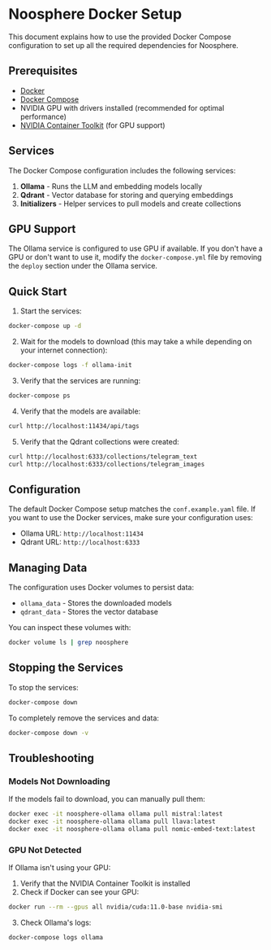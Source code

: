 # Noosphere Docker Setup

This document explains how to use the provided Docker Compose configuration to set up all the required dependencies for Noosphere.

## Prerequisites

- [Docker](https://docs.docker.com/get-docker/)
- [Docker Compose](https://docs.docker.com/compose/install/)
- NVIDIA GPU with drivers installed (recommended for optimal performance)
- [NVIDIA Container Toolkit](https://docs.nvidia.com/datacenter/cloud-native/container-toolkit/install-guide.html) (for GPU support)

## Services

The Docker Compose configuration includes the following services:

1. **Ollama** - Runs the LLM and embedding models locally
2. **Qdrant** - Vector database for storing and querying embeddings
3. **Initializers** - Helper services to pull models and create collections

## GPU Support

The Ollama service is configured to use GPU if available. If you don't have a GPU or don't want to use it, modify the `docker-compose.yml` file by removing the `deploy` section under the Ollama service.

## Quick Start

1. Start the services:

```bash
docker-compose up -d
```

2. Wait for the models to download (this may take a while depending on your internet connection):

```bash
docker-compose logs -f ollama-init
```

3. Verify that the services are running:

```bash
docker-compose ps
```

4. Verify that the models are available:

```bash
curl http://localhost:11434/api/tags
```

5. Verify that the Qdrant collections were created:

```bash
curl http://localhost:6333/collections/telegram_text
curl http://localhost:6333/collections/telegram_images
```

## Configuration

The default Docker Compose setup matches the `conf.example.yaml` file. If you want to use the Docker services, make sure your configuration uses:

- Ollama URL: `http://localhost:11434`
- Qdrant URL: `http://localhost:6333`

## Managing Data

The configuration uses Docker volumes to persist data:

- `ollama_data` - Stores the downloaded models
- `qdrant_data` - Stores the vector database

You can inspect these volumes with:

```bash
docker volume ls | grep noosphere
```

## Stopping the Services

To stop the services:

```bash
docker-compose down
```

To completely remove the services and data:

```bash
docker-compose down -v
```

## Troubleshooting

### Models Not Downloading

If the models fail to download, you can manually pull them:

```bash
docker exec -it noosphere-ollama ollama pull mistral:latest
docker exec -it noosphere-ollama ollama pull llava:latest
docker exec -it noosphere-ollama ollama pull nomic-embed-text:latest
```

### GPU Not Detected

If Ollama isn't using your GPU:

1. Verify that the NVIDIA Container Toolkit is installed
2. Check if Docker can see your GPU:

```bash
docker run --rm --gpus all nvidia/cuda:11.0-base nvidia-smi
```

3. Check Ollama's logs:

```bash
docker-compose logs ollama
```